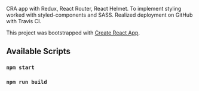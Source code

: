 CRA app with Redux, React Router, React Helmet.
To implement styling worked with styled-components and SASS.
Realized deployment on GitHub with Travis CI.

This project was bootstrapped with [Create React App](https://github.com/facebook/create-react-app).

## Available Scripts

### `npm start`

### `npm run build`
